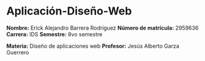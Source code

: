 # Aplicación-Diseño-Web

**Nombre:** Erick Alejandro Barrera Rodriguez
**Número de matrícula:** 2959636
**Carrera:** IDS
**Semestre:** 8vo semestre

**Materia:** Diseño de aplicaciones web
**Profesor:** Jesús Alberto Garza Guerrero
